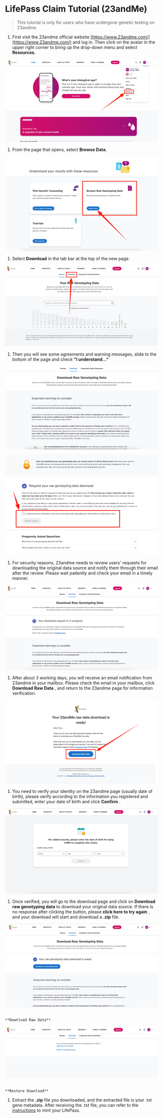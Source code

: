 # LifePass Claim Tutorial (23andMe)

> This tutorial is only for users who have undergone genetic testing on 23andme.
> 
1. First visit the 23andme official website [https://www.23andme.com/](https://www.23andme.com/) and log in. Then click on the avatar in the upper right corner to bring up the drop-down menu and select **Resources.**

![23andMe Resources Menu](imgs/tutorials/23andme/23andme-step-01.jpg)

1. From the page that opens, select **Browse Data.**

![Browse Data Option](imgs/tutorials/23andme/23andme-step-02.jpg)

1. Select **Download** in the tab bar at the top of the new page.

![Download Tab](imgs/tutorials/23andme/23andme-step-03.jpg)

1. Then you will see some agreements and warning messages, slide to the bottom of the page and check **"I understand..."**

![Agreement Checkbox](imgs/tutorials/23andme/23andme-step-04.jpg)

![Agreement Terms](imgs/tutorials/23andme/23andme-step-05.jpg)

1. For security reasons, 23andme needs to review users' requests for downloading the original data source and notify them through their email after the review. Please wait patiently and check your email in a timely manner.

![Review Notification](imgs/tutorials/23andme/23andme-step-06.jpg)

1. After about 3 working days, you will receive an email notification from 23andme in your mailbox. Please check the email in your mailbox, click **Download Raw Data** , and return to the 23andme page for information verification.

![Email Notification](imgs/tutorials/23andme/23andme-step-07.png)

1. You need to verify your identity on the 23andme page (usually date of birth), please verify according to the information you registered and submitted, enter your date of birth and click **Confirm** .

![Identity Verification](imgs/tutorials/23andme/23andme-step-08.jpg)

1. Once verified, you will go to the download page and click on **Download raw genotyping data** to download your original data source. If there is no response after clicking the button, please **click here to try again** , and your download will start and download a **.zip** file.

![Download Raw Data Button](imgs/tutorials/23andme/23andme-step-09.jpg)

                                                                                    **Download Raw Data**

![Restore Download](imgs/tutorials/23andme/23andme-step-10.jpg)

                                                                               **Restore Download**

1. Extract the **.zip** file you downloaded, and the extracted file is your .txt gene metadata. After receiving the .txt file, you can refer to the [instructions](https://www.notion.so/LifePass-Claim-Tutorial-WeGene-24d2450ef1068069aee5e0957c1f991f?pvs=21) to mint your LifePass.
